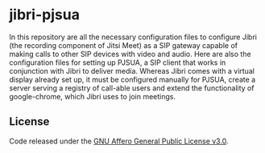 # jibri-pjsua

In this repository are all the necessary configuration files to configure Jibri (the recording component of Jitsi Meet) as a SIP gateway capable of making calls to other SIP devices with video and audio. Here are also the configuration files for setting up PJSUA, a SIP client that works in conjunction with Jibri to deliver media. Whereas Jibri comes with a virtual display already set up, it must be configured manually for PJSUA, create a server serving a registry of call-able users and extend the functionality of google-chrome, which Jibri uses to join meetings.

## License

Code released under the [GNU Affero General Public License v3.0](LICENSE).
